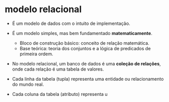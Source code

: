 # modelo relacional

- É um modelo de dados com o intuito de implementação.
- É um modelo simples, mas bem fundamentado **matematicamente**.
  - Bloco de construção básico: conceito de relação matemática.
  - Base teórica: teoria dos conjuntos e a lógica de predicados de primeira ordem.

- No modelo relacional, um banco de dados é uma **coleção de relações**, onde cada relação é uma tabela de valores.
- Cada linha da tabela (tupla) representa uma entidade ou relacionamento do mundo real.
- Cada coluna da tabela (atributo) representa u